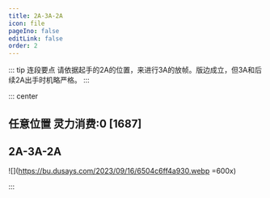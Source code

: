 ```yaml
---
title: 2A-3A-2A
icon: file
pageIno: false
editLink: false
order: 2
---
```


::: tip 连段要点
请依据起手的2A的位置，来进行3A的放帧。版边成立，但3A和后续2A出手时机略严格。
:::

::: center
## **任意位置 灵力消费:0 [1687]**
## **2A-3A-2A**

![](https://bu.dusays.com/2023/09/16/6504c6ff4a930.webp =600x)

:::
